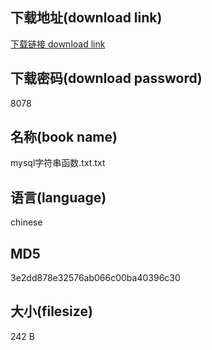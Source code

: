 ## 下载地址(download link)
[下载链接 download link](https://voluble-croquembouche-d321dc.netlify.app/?s=mysql%E5%AD%97%E7%AC%A6%E4%B8%B2%E5%87%BD%E6%95%B0.txt)

## 下载密码(download password)
8078

## 名称(book name)
mysql字符串函数.txt.txt

## 语言(language)
chinese

## MD5
3e2dd878e32576ab066c00ba40396c30

## 大小(filesize)
242 B
